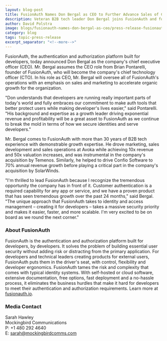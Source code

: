 ```yaml
---
layout: blog-post
title: FusionAuth Names Don Bergal as CEO to Further Advance Sales of Company's Developer-First Identity and Access Management Platform
description: Veteran B2B tech leader Don Bergal joins FusionAuth and focuses on driving organic growth
author: David Polstra
image: blogs/fusionauth-names-don-bergal-as-ceo/press-release-fusionauth-names-don-bergal-as-ceo-header-image.png
category: blog
tags: topic-press-release
excerpt_separator: "<!--more-->"
---
```


FusionAuth, the authentication and authorization platform built for developers, today announced Don Bergal as the company's chief executive officer (CEO). Mr. Bergal assumes the CEO role from Brian Pontarelli, founder of FusionAuth, who will become the company's chief technology officer (CTO). In his role as CEO, Mr. Bergal will oversee all of FusionAuth's operations with an emphasis on sales and marketing to accelerate organic growth for the organization.

<!--more-->

"Don understands that developers are running really important parts of today's world and fully embraces our commitment to make auth tools that better protect users while making developer's lives easier," said Pontarelli. "His background and expertise as a growth leader driving exponential revenue and profitability will be a great asset to FusionAuth as we continue to break the mold in terms of how we secure identities and serve developers."

Mr. Bergal comes to FusionAuth with more than 30 years of B2B tech experience with demonstrable growth expertise.  He drove marketing, sales development and sales operations at Avoka while achieving 10x revenue and 50x valuation increases, and was instrumental in the company's acquisition by Temenos. Similarly, he helped to drive Confio Software to 70% annual revenue growth before playing a critical part in the company's acquisition by SolarWinds. 

"I'm thrilled to lead FusionAuth because I recognize the tremendous opportunity the company has in front of it. Customer authentication is a required capability for any app or service, and we have a proven product that has seen tremendous growth over the past 24 months," said Bergal. "The unique approach that FusionAuth takes to identity and access management – creating it for developers – takes a massive security priority and makes it easier, faster, and more scalable. I'm very excited to be on board as we round the next corner." 

### About FusionAuth

FusionAuth is the authentication and authorization platform built for developers, by developers. It solves the problem of building essential user security without adding risk or distracting from the primary application. For developers and technical leaders creating products for external users, FusionAuth puts them in the driver's seat, with control, flexibility and developer ergonomics. FusionAuth tames the risk and complexity that comes with typical identity systems. With self-hosted or cloud software, extensive documentation, free options, fast deployment and a no-hassle process, it eliminates the business hurdles that make it hard for developers to meet their authentication and authorization requirements.  Learn more at [fusionauth.io](/).

### Media Contact

Sarah Hawley  
Mockingbird Communications  
P: +1 480 292 4640  
E: sarah@mockingbirdcomms.com

